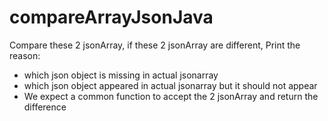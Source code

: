 # compareArrayJsonJava

Compare these 2 jsonArray, if these 2 jsonArray are different, Print the reason: 
*  which json object is missing in actual jsonarray 
*  which json object appeared in actual jsonarray but it should not appear 
*  We expect a common function to accept the 2 jsonArray and return the difference
